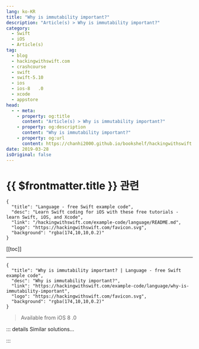 ```yaml
---
lang: ko-KR
title: "Why is immutability important?"
description: "Article(s) > Why is immutability important?"
category:
  - Swift
  - iOS
  - Article(s)
tag: 
  - blog
  - hackingwithswift.com
  - crashcourse
  - swift
  - swift-5.10
  - ios
  - ios-8   .0
  - xcode
  - appstore
head:
  - - meta:
    - property: og:title
      content: "Article(s) > Why is immutability important?"
    - property: og:description
      content: "Why is immutability important?"
    - property: og:url
      content: https://chanhi2000.github.io/bookshelf/hackingwithswift.com/example-code/language/why-is-immutability-important.html
date: 2019-03-28
isOriginal: false
---
```


# {{ $frontmatter.title }} 관련

```component VPCard
{
  "title": "Language - free Swift example code",
  "desc": "Learn Swift coding for iOS with these free tutorials - learn Swift, iOS, and Xcode",
  "link": "/hackingwithswift.com/example-code/language/README.md",
  "logo": "https://hackingwithswift.com/favicon.svg",
  "background": "rgba(174,10,10,0.2)"
}
```

[[toc]]

---

```component VPCard
{
  "title": "Why is immutability important? | Language - free Swift example code",
  "desc": "Why is immutability important?",
  "link": "https://hackingwithswift.com/example-code/language/why-is-immutability-important",
  "logo": "https://hackingwithswift.com/favicon.svg",
  "background": "rgba(174,10,10,0.2)"
}
```

> Available from iOS 8  .0

<!-- TODO: 작성 -->

<!-- 
Swift developers rely heavily on constants rather than variables, to the point where Xcode even warns you if you create a variable then never change it. There are three main reasons why immutability is important in Swift, and I want to walk through them briefly.

First, immutability makes your code easier to reason about. If you use constants everywhere, you know for sure that your data can’t be changed by surprise by some other part of your program - in fact, it can’t be changed at *all*. This also makes multi-threaded code significantly easier to think about.

Second, it stops you making silly mistakes. When you use a constant rather than a variable, Swift won’t let you change that constant no matter how hard you try - it’s like you’ve made a contract with yourself.

Third, Swift can optimize it more efficiently. If Swift knows a value can’t be changed, it can in theory store your data in a more efficient way.

-->

::: details Similar solutions…

<!--
/quick-start/concurrency/important-do-not-use-an-actor-for-your-swiftui-data-models">Important: Do not use an actor for your SwiftUI data models 
/quick-start/concurrency/what-is-an-actor-and-why-does-swift-have-them">What is an actor and why does Swift have them? 
/quick-start/swiftui/whats-in-the-basic-template">What’s in the basic template? 
/example-code/uikit/why-can-i-not-register-for-push-notifications">Why can I not register for push notifications? 
/quick-start/concurrency/why-cant-we-call-async-functions-using-async-var">Why can’t we call async functions using async var?</a>
-->

:::

